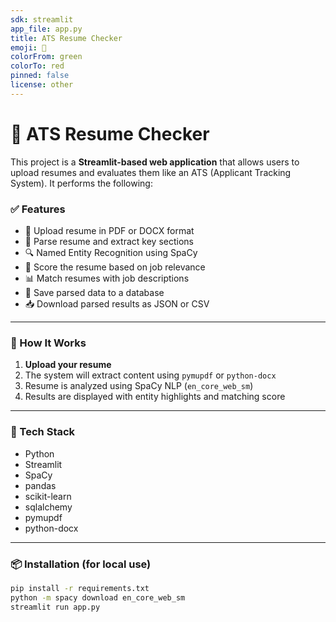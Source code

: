 ```yaml
---
sdk: streamlit
app_file: app.py
title: ATS Resume Checker
emoji: 🪪
colorFrom: green
colorTo: red
pinned: false
license: other
---
```


# 🧠 ATS Resume Checker

This project is a **Streamlit-based web application** that allows users to upload resumes and evaluates them like an ATS (Applicant Tracking System). It performs the following:

### ✅ Features

- 📄 Upload resume in PDF or DOCX format  
- 🧬 Parse resume and extract key sections  
- 🔍 Named Entity Recognition using SpaCy  
- 📝 Score the resume based on job relevance  
- 📊 Match resumes with job descriptions  
- 💾 Save parsed data to a database  
- 📥 Download parsed results as JSON or CSV

---

### 🚀 How It Works

1. **Upload your resume**
2. The system will extract content using `pymupdf` or `python-docx`
3. Resume is analyzed using SpaCy NLP (`en_core_web_sm`)
4. Results are displayed with entity highlights and matching score

---

### 🧱 Tech Stack

- Python
- Streamlit
- SpaCy
- pandas
- scikit-learn
- sqlalchemy
- pymupdf
- python-docx

---

### 📦 Installation (for local use)

```bash
pip install -r requirements.txt
python -m spacy download en_core_web_sm
streamlit run app.py
